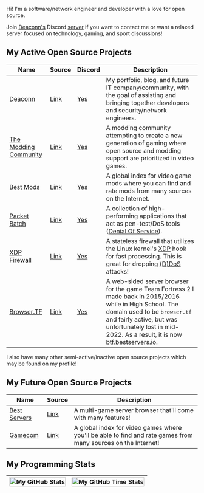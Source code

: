 Hi! I'm a software/network engineer and developer with a love for open source.

Join [Deaconn's](https://deaconn.net/) Discord [server](https://discord.deaconn.net/) if you want to contact me or want a relaxed server focused on technology, gaming, and sport discussions!

## My Active Open Source Projects
| Name | Source | Discord | Description |
| ---- | ---- | ---- | ---- |
| [Deaconn](https://deaconn.net/) | [Link](https://github.com/deaconn-net) | [Yes](https://discord.deaconn.net/) | My portfolio, blog, and future IT company/community, with the goal of assisting and bringing together developers and security/network engineers.
| [The Modding Community](https://moddingcommunity.com/) | [Link](https://github.com/modcommunity) | [Yes](https://discord.moddingcommunity.com/) | A modding community attempting to create a new generation of gaming where open source and modding support are prioritized in video games.
| [Best Mods](https://bestmods.io) | [Link](https://github.com/bestmods/bestmods) | [Yes](https://discord.moddingcommunity.com/) | A global index for video game mods where you can find and rate mods from many sources on the Internet.
| [Packet Batch](https://github.com/Packet-Batch) | [Link](https://github.com/Packet-Batch) | [Yes](https://discord.deaconn.net/) | A collection of high-performing applications that act as pen-test/DoS tools ([Denial Of Service](https://www.cloudflare.com/learning/ddos/what-is-a-ddos-attack/)).
| [XDP Firewall](https://github.com/gamemann/XDP-Firewall) | [Link](https://github.com/gamemann/XDP-Firewall) | [Yes](https://discord.deaconn.net/) | A stateless firewall that utilizes the Linux kernel's [XDP](https://www.iovisor.org/technology/xdp) hook for fast processing. This is great for dropping [(D)DoS](https://www.cloudflare.com/learning/ddos/what-is-a-ddos-attack/) attacks!
| [Browser.TF](https://btf.bestservers.io) | [Link](https://github.com/gamemann/Browser.TF) | [Yes](https://discord.deaconn.net/) | A web-sided server browser for the game Team Fortress 2 I made back in 2015/2016 while in High School. The domain used to be `browser.tf` and fairly active, but was unfortunately lost in mid-2022. As a result, it is now [btf.bestservers.io](https://btf.bestservers.io).

I also have many other semi-active/inactive open source projects which may be found on my profile!

## My Future Open Source Projects
| Name | Source | Description |
| ---- | ---- | ---- |
| [Best Servers](https://bestservers.io) | [Link](https://github.com/bestserversio/bestservers) | A multi-game server browser that'll come with many features!
| [Gamecom](https://gamecom.io) | [Link](https://github.com/gamecomio/gamecom) | A global index for video games where you'll be able to find and rate games from many sources on the Internet!

## My Programming Stats
| <img align="center" width="100%" src="https://github-readme-stats.vercel.app/api?username=gamemann&count_private=true&include_all_commits=true&show_icons=true&theme=blue-green&border_color=001F1E&text_color=09d672&icon_color=00C2C2&title_color=00F1E9&custom_title=Stats" alt="My GitHub Stats" /> | <img align="center" width="100%" src="https://github-readme-stats.vercel.app/api/wakatime?username=gamemann&theme=blue-green&border_color=001F1E&text_color=09d672&icon_color=00C2C2&title_color=00F1E9" alt="My GitHub Time Stats" /> |
| ------------- | ------------- |
